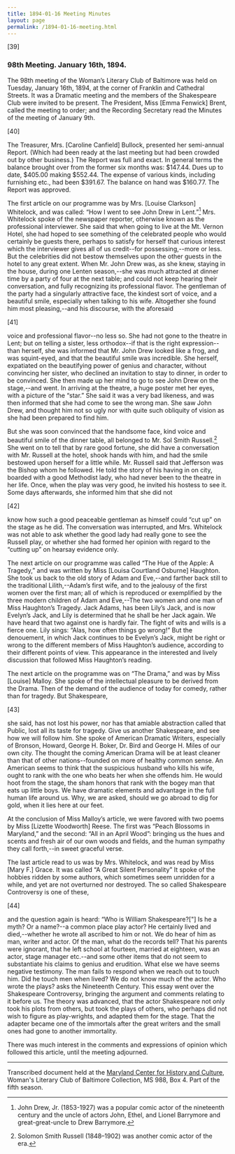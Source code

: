 ```yaml
---
title: 1894-01-16 Meeting Minutes
layout: page
permalink: /1894-01-16-meeting.html
---
```

[39]

### 98th Meeting. January 16th, 1894.

The 98th meeting of the Woman’s Literary Club of Baltimore was held on Tuesday, January 16th, 1894, at the corner of Franklin and Cathedral Streets. It was a Dramatic meeting and the members of the Shakespeare Club were invited to be present. The President, Miss [Emma Fenwick] Brent, called the meeting to order; and the Recording Secretary read the Minutes of the meeting of January 9th.

[40]

The Treasurer, Mrs. [Caroline Canfield] Bullock, presented her semi-annual Report. (Which had been ready at the last meeting but had been crowded out by other business.) The Report was full and exact. In general terms the balance brought over from the former six months was: $147.44. Dues up to date, $405.00 making $552.44. The expense of various kinds, including furnishing etc., had been $391.67. The balance on hand was $160.77. The Report was approved.

The first article on our programme was by Mrs. [Louise Clarkson] Whitelock, and was called: “How I went to see John Drew in Lent.”[^Drew] Mrs. Whitelock spoke of the newspaper reporter, otherwise known as the professional interviewer. She said that when going to live at the Mt. Vernon Hotel, she had hoped to see something of the celebrated people who would certainly be guests there, perhaps to satisfy for herself that curious interest which the interviewer gives all of us credit--for possessing,--more or less. But the celebrities did not bestow themselves upon the other guests in the hotel to any great extent. When Mr. John Drew was, as she knew, staying in the house, during one Lenten season,--she was much attracted at dinner time by a party of four at the next table; and could not keep hearing their conversation, and fully recognizing its professional flavor. The gentleman of the party had a singularly attractive face, the kindest sort of voice, and a beautiful smile, especially when talking to his wife. Altogether she found him most pleasing,--and his discourse, with the aforesaid

[^Drew]: John Drew, Jr. (1853-1927) was a popular comic actor of the nineteenth century and the uncle of actors John, Ethel, and Lionel Barrymore and great-great-uncle to Drew Barrymore.

[41]

voice and professional flavor--no less so. She had not gone to the theatre in Lent; but on telling a sister, less orthodox--if that is the right expression--than herself, she was informed that Mr. John Drew looked like a frog, and was squint-eyed, and that the beautiful smile was incredible. She herself, expatiated on the beautifying power of genius and character, without convincing her sister, who declined an invitation to stay to dinner, in order to be convinced. She then made up her mind to go to see John Drew on the stage,--and went. In arriving at the theatre, a huge poster met her eyes, with a picture of the “star.” She said it was a very bad likeness, and was then informed that she had come to see the wrong man. She saw John Drew, and thought him not so ugly nor with quite such obliquity of vision as she had been prepared to find him.

But she was soon convinced that the handsome face, kind voice and beautiful smile of the dinner table, all belonged to Mr. Sol Smith Russell.[^Russell] She went on to tell that by rare good fortune, she did have a conversation with Mr. Russell at the hotel, shook hands with him, and had the smile bestowed upon herself for a little while. Mr. Russell said that Jefferson was the Bishop whom he followed. He told the story of his having in on city, boarded with a good Methodist lady, who had never been to the theatre in her life. Once, when the play was very good, he invited his hostess to see it. Some days afterwards, she informed him that she did not

[^Russell]: Solomon Smith Russell (1848–1902) was another comic actor of the era.

[42]

know how such a good peaceable gentleman as himself could “cut up” on the stage as he did. The conversation was interrupted, and Mrs. Whitelock was not able to ask whether the good lady had really gone to see the Russell play, or whether she had formed her opinion with regard to the “cutting up” on hearsay evidence only.

The next article on our programme was called “The Hue of the Apple: A Tragedy,” and was written by Miss [Louisa Courtland Osburne] Haughton. She took us back to the old story of Adam and Eve,--and farther back still to the traditional Lilith,--Adam’s first wife, and to the jealousy of the first women over the first man; all of which is reproduced or exemplified by the three modern children of Adam and Eve,--The two women and one man of Miss Haughton’s Tragedy. Jack Adams, has been Lily’s Jack, and is now Evelyn’s Jack, and Lily is determined that he shall be her Jack again. We have heard that two against one is hardly fair. The fight of wits and wills is a fierce one. Lily sings: “Alas, how often things go wrong!” But the denouement, in which Jack continues to be Evelyn’s Jack, might be right or wrong to the different members of Miss Haughton’s audience, according to their different points of view. This appearance in the interested and lively discussion that followed Miss Haughton’s reading.

The next article on the programme was on “The Drama,” and was by Miss [Louise] Malloy. She spoke of the intellectual pleasure to be derived from the Drama. Then of the demand of the audience of today for comedy, rather than for tragedy. But Shakespeare,

[43]

she said, has not lost his power, nor has that amiable abstraction called that Public, lost all its taste for tragedy. Give us another Shakespeare, and see how we will follow him. She spoke of American Dramatic Writers, especially of Bronson, Howard, George H. Boker, Dr. Bird and George H. Miles of our own city. The thought the coming American Drama will be at least cleaner than that of other nations--founded on more of healthy common sense. An American seems to think that the suspicious husband who kills his wife, ought to rank with the one who beats her when she offends him. He would hoot from the stage, the sham honors that rank with the bogey man that eats up little boys. We have dramatic elements and advantage in the full human life around us. Why, we are asked, should we go abroad to dig for gold, when it lies here at our feet.

At the conclusion of Miss Malloy’s article, we were favored with two poems by Miss [Lizette Woodworth] Reese. The first was “Peach Blossoms in Maryland,” and the second: “All in an April Wood”: bringing us the hues and scents and fresh air of our own woods and fields, and the human sympathy they call forth,--in sweet graceful verse.

The last article read to us was by Mrs. Whitelock, and was read by Miss [Mary F.] Grace. It was called “A Great Silent Personality” It spoke of the hobbies ridden by some authors, which sometimes seem unridden for a while, and yet are not overturned nor destroyed. The so called Shakespeare Controversy is one of these,

[44]

and the question again is heard: “Who is William Shakespeare?["] Is he a myth? Or a name?--a common place play actor? He certainly lived and died,--whether he wrote all ascribed to him or not. We do hear of him as man, writer and actor. Of the man, what do the records tell? That his parents were ignorant, that he left school at fourteen, married at eighteen, was an actor, stage manager etc.--and some other items that do not seem to substantiate his claims to genius and erudition. What else we have seems negative testimony. The man fails to respond when we reach out to touch him. Did he touch men when lived? We do not know much of the actor. Who wrote the plays? asks the Nineteenth Century. This essay went over the Shakespeare Controversy, bringing the argument and comments relating to it before us. The theory was advanced, that the actor Shakespeare not only took his plots from others, but took the plays of others, who perhaps did not wish to figure as play-wrights, and adapted them for the stage. That the adapter became one of the immortals after the great writers and the small ones had gone to another immortality.

There was much interest in the comments and expressions of opinion which followed this article, until the meeting adjourned.
<hr>

Transcribed document held at the [Maryland Center for History and Culture](http://mdhs.org/), Woman's Literary Club of Baltimore Collection, MS 988, Box 4. Part of the fifth season.